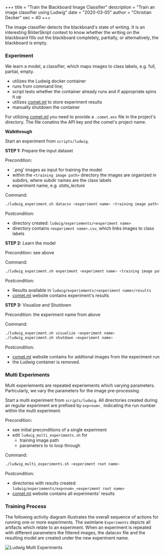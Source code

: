 +++
title = "Train the Blackboard Image Classifier"
description = "Train an image classifier using Ludwig"
date = "2020-03-05"
author = "Christian Decker"
sec = 40
+++

<style>
img {
  max-width: 100%;
  height: auto;
}
</style>

The image classifier detects the blackboard's state of writing. It is an interesting BilderSkript context to know whether the writing on the blackboard fills out the blackboard completely, partially, or alternatively, the blackboard is empty.

### Experiment

We learn a model, a classifier, which maps images to class labels, e.g. full, partial, empty.

* utilizes the Ludwig docker container
* runs from command line; 
* script tests whether the container already runs and if appropriate spins it up 
* utilizes [comet.ml](comet.ml) to store experiment results
* manually shutdown the container 

For utilizing [comet.ml](comet.ml) you need to provide a `.comet.env` file in the project's directory. The file conatins the API key and the comet's project name.

**Walkthrough**

Start an experiment from `scripts/ludwig`.

**STEP 1:** Prepare the input dataset

Precondition:

* `.png' images as input for training the model
* within the `<training image path>` directory the images are organized in subdirs, where subdir names are the class labels 
* experiment name, e.g. *stats_lecture*

Command:

```bash
./ludwig_experiment.sh datacsv <experiment name> <training image path>
```

Postcondition:

* directory created: `ludwig/experiements/<experiment name>`
* directory contains `<experiment name>.csv`, which links images to class labels

**STEP 2:** Learn the model

Precondition: see above

Command:

```bash
./ludwig_experiment.sh experiment <experiment name> <training image path>
```

Postcondition:

* Results available in `ludwig/experiements/<experiment name>/results` 
* [comet.ml](comet.ml) website contains experiment's results

**STEP 3:** Visualize and Shutdown

Precondition: the experiment name from above

Command:

```bash
./ludwig_experiment.sh visualize <experiment name> 
./ludwig_experiment.sh shutdown <experiment name> 
```

Postcondition:

* [comet.ml](comet.ml) website contains for addtional images from the experiment run
* the Ludwig container is removed.


### Multi Experiments

Multi experiements are repeated experiements which varying parameters. Particularly, we vary the parameters for the image pre-processing.

Start a multi experiment from `scripts/ludwig`. All directories created during an regular experiment are prefixed by `exp<num>_` indicating the run number within the multi experiment.

Precondition: 

* see initial preconditions of a single experiment 
* edit `ludwig_multi_experiments.sh` for 
    * training image path
    * parameters to to loop through

Command:

```bash
./ludwig_multi_experiments.sh <experiment root name>
```

Postcondition:

* directories with results created: `ludwig/experiements/exp<num>_<experiment root name>`
* [comet.ml](comet.ml) website contains all experiments' results


### Training Process

The following activity diagram illustrates the overall sequence of actions for running one or more experiments. The swimlane `Experiments` depicts all artifacts which relate to an experiment. When an experiment is repeated with different parameters the filtered images, the datacsv file and the resulting model are created under the new experiment name.

<img src="uml/ludwig_multi_exp.png" alt="Ludwig Multi Experiments" />
